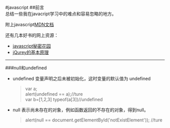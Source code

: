 #javascript
##前言  
总结一些我在javacript学习中的难点和容易忽略的地方。
 
附上javascript[MDN文档](https://developer.mozilla.org/zh-CN/docs/Web/JavaScript)  

还有几本好书的网上资源：
  
- [javascript秘密花园](http://bonsaiden.github.io/JavaScript-Garden/zh/)  
- [jQurey的基本原理](http://docs.huihoo.com/jquery/jquery-fundamentals/zh-cn/index.html) 
 - - -
###null和undefined  
- undefined 变量声明之后未被初始化，这时变量的默认值为 undefined 

	>var a;  
	alert(undefined == a);//ture  
	>var b=[1,2,3]
	>typeof(a[3])//undefined  
 
- null 表示尚未存在的对象，例如函数返回的不存在的对象，得到null。  
	
	>alert(null == document.getElementById('notExistElement'));  //ture  

	

